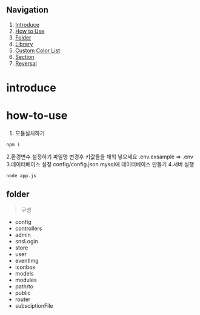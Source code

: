 ## Navigation
1. [Introduce](#introduce)
2. [How to Use](#how-to-use)
3. [Folder](#folder)
4. [Library](#library)
5. [Custom Color List](#custom-color-list)
6. [Section](#section)
7. [Reversal](#reversal)

# introduce

# how-to-use

1. 모듈설치하기
```
npm i
```
2.환경변수 설정하기
파일명 변경후 키값들을 채워 넣으세요
.env.exsample => .env
3.데이터베이스 설정
config/config.json
mysql에 데이터베이스 만들기
4.서버 실행
```
node app.js
```

## folder

> 구성
 - config
 - controllers
  - admin
  - snsLogin
  - store
  - user
 - eventImg
 - iconbox
 - models
 - modules
 - path/to
 - public
 - router
 - subsciptionFile
